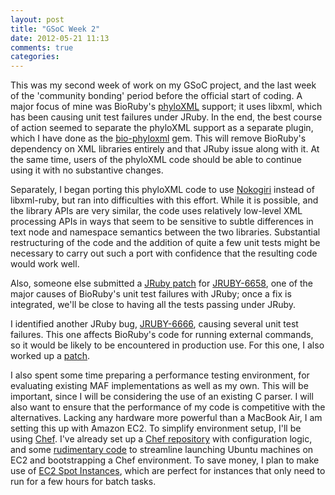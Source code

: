 ```yaml
---
layout: post
title: "GSoC Week 2"
date: 2012-05-21 11:13
comments: true
categories:
---
```


This was my second week of work on my GSoC project, and the last week
of the 'community bonding' period before the official start of
coding. A major focus of mine was BioRuby's
[phyloXML](http://phyloxml.org/) support; it uses libxml, which has
been causing unit test failures under JRuby. In the end, the best
course of action seemed to separate the phyloXML support as a separate
plugin, which I have done as the
[bio-phyloxml](https://github.com/csw/bioruby-phyloxml) gem. This will
remove BioRuby's dependency on XML libraries entirely and that JRuby
issue along with it. At the same time, users of the phyloXML code
should be able to continue using it with no substantive changes.

Separately, I began porting this phyloXML code to use
[Nokogiri](http://nokogiri.org/) instead of libxml-ruby, but ran into
difficulties with this effort. While it is possible, and the library
APIs are very similar, the code uses relatively low-level XML
processing APIs in ways that seem to be sensitive to subtle
differences in text node and namespace semantics between the two
libraries. Substantial restructuring of the code and the addition of
quite a few unit tests might be necessary to carry out such a port
with confidence that the resulting code would work well.

Also, someone else submitted a
[JRuby patch](https://github.com/jruby/jruby/pull/176) for
[JRUBY-6658](http://jira.codehaus.org/browse/JRUBY-6658), one of the
major causes of BioRuby's unit test failures with JRuby; once a fix is
integrated, we'll be close to having all the tests passing under
JRuby.

I identified another JRuby bug,
[JRUBY-6666](http://jira.codehaus.org/browse/JRUBY-6666), causing
several unit test failures. This one affects BioRuby's code for
running external commands, so it would be likely to be encountered in
production use. For this one, I also worked up a
[patch](https://github.com/jruby/jruby/pull/173).

I also spent some time preparing a performance testing environment,
for evaluating existing MAF implementations as well as my own. This
will be important, since I will be considering the use of an existing
C parser. I will also want to ensure that the performance of my code
is competitive with the alternatives. Lacking any hardware more
powerful than a MacBook Air, I am setting this up with Amazon EC2. To
simplify environment setup, I'll be using
[Chef](http://wiki.opscode.com/display/chef/Home). I've already set up
a [Chef repository](https://github.com/csw/chef-repo) with
configuration logic, and some
[rudimentary code](https://github.com/csw/ec2-launcher) to streamline
launching Ubuntu machines on EC2 and bootstrapping a Chef
environment. To save money, I plan to make use of
[EC2 Spot Instances](http://aws.amazon.com/ec2/spot-instances/), which
are perfect for instances that only need to run for a few hours for
batch tasks.
